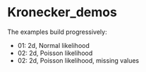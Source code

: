# Kronecker_demos

The examples build progressively:

- 01: 2d, Normal likelihood
- 02: 2d, Poisson likelihood
- 02: 2d, Poisson likelihood, missing values